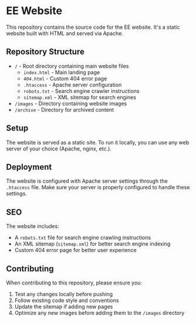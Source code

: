 # EE Website

This repository contains the source code for the EE website. It's a static website built with HTML and served via Apache.

## Repository Structure

- `/` - Root directory containing main website files
  - `index.html` - Main landing page
  - `404.html` - Custom 404 error page
  - `.htaccess` - Apache server configuration
  - `robots.txt` - Search engine crawler instructions
  - `sitemap.xml` - XML sitemap for search engines
- `/images` - Directory containing website images
- `/archive` - Directory for archived content

## Setup

The website is served as a static site. To run it locally, you can use any web server of your choice (Apache, nginx, etc.).

## Deployment

The website is configured with Apache server settings through the `.htaccess` file. Make sure your server is properly configured to handle these settings.

## SEO

The website includes:
- A `robots.txt` file for search engine crawling instructions
- An XML sitemap (`sitemap.xml`) for better search engine indexing
- Custom 404 error page for better user experience

## Contributing

When contributing to this repository, please ensure you:
1. Test any changes locally before pushing
2. Follow existing code style and conventions
3. Update the sitemap if adding new pages
4. Optimize any new images before adding them to the `/images` directory
